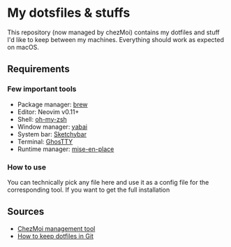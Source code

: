 # My dotsfiles & stuffs

This repository (now managed by chezMoi) contains my dotfiles and stuff I'd like to keep between my machines. Everything should work as expected on macOS.

## Requirements

### Few important tools

- Package manager: [brew](https://brew.sh/)
- Editor: Neovim v0.11+
- Shell: [oh-my-zsh](https://ohmyz.sh/)
- Window manager: [yabai](https://github.com/koekeishiya/yabai)
- System bar: [Sketchybar](https://github.com/FelixKratz/SketchyBar)
- Terminal: [GhosTTY](https://ghostty.org/)
- Runtime manager: [mise-en-place](https://mise.jdx.dev/)

### How to use

You can technically pick any file here and use it as a config file for the corresponding tool. If you want to get the full installation

## Sources

- [ChezMoi management tool](https://www.chezmoi.io/)
- [How to keep dotfiles in Git](https://engineeringwith.kalkayan.io/series/developer-experience/storing-dotfiles-with-git-this-is-the-way/)
